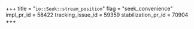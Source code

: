 +++
title = "`io::Seek::stream_position`"
flag = "seek_convenience"
impl_pr_id = 58422
tracking_issue_id = 59359
stabilization_pr_id = 70904
+++
